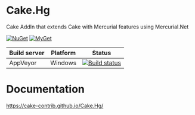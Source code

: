 # Cake.Hg
Cake AddIn that extends Cake with Mercurial features using Mercurial.Net

[![NuGet](https://img.shields.io/nuget/v/Cake.Hg.svg)](https://www.nuget.org/packages/Cake.Hg) [![MyGet](https://img.shields.io/myget/cake-contrib/vpre/Cake.Hg.svg?label=MyGet)](https://www.myget.org/feed/cake-contrib/package/nuget/Cake.Hg)

| Build server                | Platform     | Status                                                                                                                    |
|-----------------------------|--------------|---------------------------------------------------------------------------------------------------------------------------|
| AppVeyor                    | Windows      | [![Build status](https://img.shields.io/appveyor/ci/cakecontrib/cake-hg/master.svg)](https://ci.appveyor.com/project/cakecontrib/cake-hg/branch/master) |

# Documentation

https://cake-contrib.github.io/Cake.Hg/
